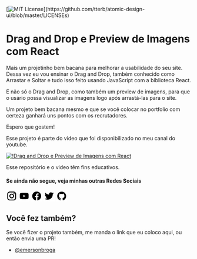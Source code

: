 [![MIT License](https://img.shields.io/apm/l/atomic-design-ui.svg?)](https://github.com/tterb/atomic-design-ui/blob/master/LICENSEs)

# Drag and Drop e Preview de Imagens com React

Mais um projetinho bem bacana para melhorar a usabilidade do seu site.
Dessa vez eu vou ensinar o Drag and Drop, também conhecido como Arrastar e Soltar
e tudo isso feito usando JavaScript com a biblioteca React.

E não só o Drag and Drop, como também um preview de imagens, para que o usário possa
visualizar as imagens logo após arrastá-las para o site.

Um projeto bem bacana mesmo e que se você colocar no portfolio com certeza ganhará 
uns pontos com os recrutadores.

Espero que gostem!

Esse projeto é parte do video que foi disponibilizado no meu canal do youtube.

[![!Drag and Drop e Preview de Imagens com React](http://i3.ytimg.com/vi/G2LrfXwJIm0/maxresdefault.jpg)](https://www.youtube.com/watch?v=G2LrfXwJIm0)

Esse repositório e o video têm fins educativos.

#### Se ainda não segue, veja minhas outras Redes Sociais

[![instagram.com/emersonbrogadev](https://github.com/emersonbroga/social-media-snippets/blob/master/static/instagram.png?raw=true)](https://emersonbroga.com/instagram) 
[![youtube.com/c/emersonbrogadev](https://github.com/emersonbroga/social-media-snippets/blob/master/static/youtube.png?raw=true)](https://emersonbroga.com/youtube)
[![facebook.com/emersonbrogadev](https://github.com/emersonbroga/social-media-snippets/blob/master/static/facebook.png?raw=true)](https://emersonbroga.com/facebook)
[![twitter.com/emersonbrogadev](https://github.com/emersonbroga/social-media-snippets/blob/master/static/twitter.png?raw=true)](https://emersonbroga.com/twitter)
[![github.com/emersonbroga](https://github.com/emersonbroga/social-media-snippets/blob/master/static/github.png?raw=true)](https://emersonbroga.com/github)


## Você fez também?

Se você fizer o projeto também, me manda o link que eu coloco aqui, ou então envia uma PR!

- [@emersonbroga](https://github.com/emersonbroga/super-shoes)

  



  
